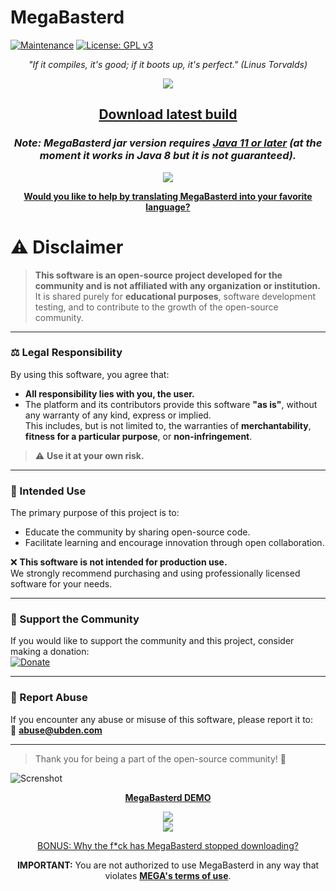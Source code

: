 <h1>MegaBasterd</h1>

[![Maintenance](https://img.shields.io/badge/Maintained%3F-yes-green.svg)](https://GitHub.com/Naereen/StrapDown.js/graphs/commit-activity) [![License: GPL v3](https://img.shields.io/badge/License-GPLv3-blue.svg)](https://www.gnu.org/licenses/gpl-3.0)

<p align="center"><i>"If it compiles, it's good; if it boots up, it's perfect." (Linus Torvalds)</i></p>
<p align="center"><a href="https://github.com/tonikelope/megabasterd/releases/latest" target="_blank"><img src="https://raw.githubusercontent.com/tonikelope/megabasterd/master/src/main/resources/images/mbasterd_logo_git.png"></a></p>
<h2 align="center"><a href="https://github.com/tonikelope/megabasterd/releases/latest" target="_blank"><b>Download latest build</b></a></h2>
<h3 align="center"><i>Note: MegaBasterd jar version requires <a href="https://adoptium.net/es/temurin/releases/?version=11" target="_blank">Java 11 or later</a> (at the moment it works in Java 8 but it is not guaranteed).</i></h3>
<p align="center"><a href="https://github.com/tonikelope/megabasterd/releases/latest" target="_blank"><img src="https://raw.githubusercontent.com/tonikelope/megabasterd/master/src/main/resources/images/linux-mac-windows.png"></a></p>
<p align="center"><a href="https://github.com/tonikelope/megabasterd/issues/397"><b>Would you like to help by translating MegaBasterd into your favorite language?</b></a></p>



# ⚠️ Disclaimer

> **This software is an open-source project developed for the community and is not affiliated with any organization or institution.**  
> It is shared purely for **educational purposes**, software development testing, and to contribute to the growth of the open-source community.

---

### ⚖️ Legal Responsibility
By using this software, you agree that:
- **All responsibility lies with you, the user.**
- The platform and its contributors provide this software **"as is"**, without any warranty of any kind, express or implied.  
  This includes, but is not limited to, the warranties of **merchantability**, **fitness for a particular purpose**, or **non-infringement**.  

> ⚠️ **Use it at your own risk.**

---

### 🎯 Intended Use
The primary purpose of this project is to:
- Educate the community by sharing open-source code.
- Facilitate learning and encourage innovation through open collaboration.

❌ **This software is not intended for production use.**  
We strongly recommend purchasing and using professionally licensed software for your needs.

---

### 🙌 Support the Community
If you would like to support the community and this project, consider making a donation:  
[![Donate](https://img.shields.io/badge/Donate-Click%20Here-orange?style=for-the-badge&logo=paypal)](https://ubd.one/donate)

---

### 🚨 Report Abuse
If you encounter any abuse or misuse of this software, please report it to:  
📧 **[abuse@ubden.com](mailto:abuse@ubden.com)**

---

> Thank you for being a part of the open-source community! 🌟


![Screnshot](/src/main/resources/images/mbasterd_screen.png)




<p align="center"><a href="https://youtu.be/5TkBXT7osQI"><b>MegaBasterd DEMO</b></a></p>

<p align="center"><img src="https://raw.githubusercontent.com/tonikelope/megabasterd/master/coffee.png"><br><img src="https://raw.githubusercontent.com/tonikelope/megabasterd/master/src/main/resources/images/ethereum_toni.png"></p>

<p align="center"><a href="https://github.com/tonikelope/megabasterd/issues/385#issuecomment-1019215670">BONUS: Why the f*ck has MegaBasterd stopped downloading?</a></p>

<p align="center"><b>IMPORTANT:</b> You are not authorized to use MegaBasterd in any way that violates <a href="https://mega.io/es/terms"><b>MEGA's terms of use</b></a>.</p>
